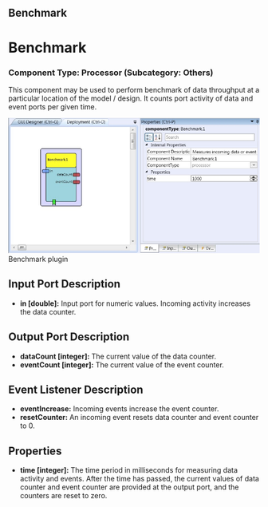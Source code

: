 ##

## Benchmark

# Benchmark

### Component Type: Processor (Subcategory: Others)

This component may be used to perform benchmark of data throughput at a particular location of the model / design. It counts port activity of data and event ports per given time.

![Screenshot: Benchmark plugin](./img/Benchmark.jpg "Screenshot: Benchmark plugin")  
Benchmark plugin

## Input Port Description

- **in \[double\]:** Input port for numeric values. Incoming activity increases the data counter.

## Output Port Description

- **dataCount \[integer\]:** The current value of the data counter.
- **eventCount \[integer\]:** The current value of the event counter.

## Event Listener Description

- **eventIncrease:** Incoming events increase the event counter.
- **resetCounter:** An incoming event resets data counter and event counter to 0.

## Properties

- **time \[integer\]:** The time period in milliseconds for measuring data activity and events. After the time has passed, the current values of data counter and event counter are provided at the output port, and the counters are reset to zero.
